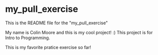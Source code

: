 # my_pull_exercise

This is the README file for the "my_pull_exercise"

My name is Colin Moore and this is my cool project! :)
This project is for Intro to Programming.

This is my favorite pratice exercise so far!
